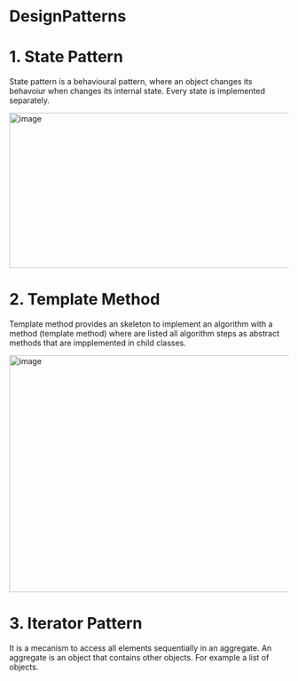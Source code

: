 # DesignPatterns
# 1. State Pattern
State pattern is a behavioural pattern, where an object changes its behavoiur when changes its internal state. Every state is implemented separately.

<img width="645" height="280" alt="image" src="https://github.com/user-attachments/assets/f2db368e-c0d1-4c37-8926-f6e35fc1ec0d" />



# 2. Template Method
Template method provides an skeleton to implement an algorithm with a method (template method) where are listed all algorithm steps as abstract methods that are impplemented in child classes.

<img width="618" height="427" alt="image" src="https://github.com/user-attachments/assets/2b06332b-af46-44a7-978b-1bfc4c43498d" />



# 3. Iterator Pattern
It is a mecanism to access all elements sequentially in an aggregate. An aggregate is an object that contains other objects. For example a list of objects.

